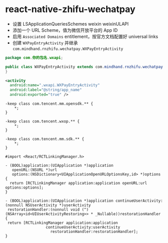 # react-native-zhifu-wechatpay

- 设置 LSApplicationQueriesSchemes weixin weixinULAPI
- 添加一个 URL Scheme，值为微信开放平台的 App ID
- 启用 `Associated Domains` entitlement，按官方文档配置好 universal links
- 创建 `WXPayEntryActivity` 并继承 `com.mindhand.rnzhifu.wechatpay.WXPayEntryActivity`

```java
package com.你的包名.wxapi;

public class WXPayEntryActivity extends com.mindhand.rnzhifu.wechatpay.WXPayEntryActivity {
}
```

```xml
<activity
  android:name=".wxapi.WXPayEntryActivity"
  android:label="@string/app_name"
  android:exported="true" />
```

```text
-keep class com.tencent.mm.opensdk.** {
    *;
}

-keep class com.tencent.wxop.** {
    *;
}

-keep class com.tencent.mm.sdk.** {
    *;
}
```

```objc
#import <React/RCTLinkingManager.h>

- (BOOL)application:(UIApplication *)application
   openURL:(NSURL *)url
   options:(NSDictionary<UIApplicationOpenURLOptionsKey,id> *)options
{
  return [RCTLinkingManager application:application openURL:url options:options];
}

- (BOOL)application:(UIApplication *)application continueUserActivity:(nonnull NSUserActivity *)userActivity
 restorationHandler:(nonnull void (^)(NSArray<id<UIUserActivityRestoring>> * _Nullable))restorationHandler
{
 return [RCTLinkingManager application:application
                  continueUserActivity:userActivity
                    restorationHandler:restorationHandler];
}
```
